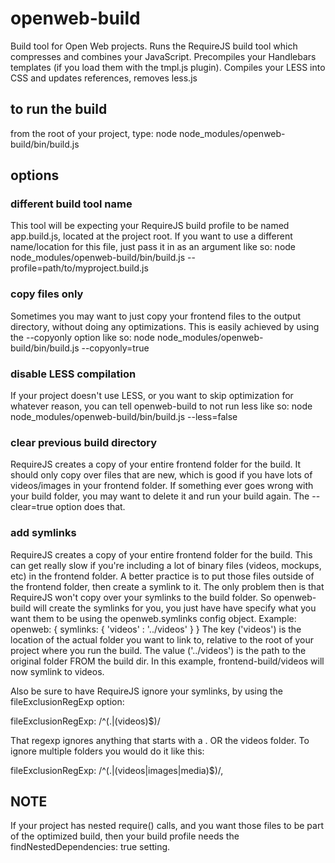 # openweb-build
Build tool for Open Web projects.
Runs the RequireJS build tool which compresses and combines your JavaScript.
Precompiles your Handlebars templates (if you load them with the tmpl.js plugin).
Compiles your LESS into CSS and updates references, removes less.js

## to run the build
from the root of your project, type:
    node node_modules/openweb-build/bin/build.js

## options

### different build tool name
This tool will be expecting your RequireJS build profile to be named app.build.js, located at the project root.
If you want to use a different name/location for this file, just pass it in as an argument like so:
    node node_modules/openweb-build/bin/build.js --profile=path/to/myproject.build.js

### copy files only
Sometimes you may want to just copy your frontend files to the output directory, without doing any optimizations.
This is easily achieved by using the --copyonly option like so:
    node node_modules/openweb-build/bin/build.js --copyonly=true

### disable LESS compilation
If your project doesn't use LESS, or you want to skip optimization for whatever reason, you can tell openweb-build to not run less like so:
    node node_modules/openweb-build/bin/build.js --less=false

### clear previous build directory
RequireJS creates a copy of your entire frontend folder for the build. It should only copy over files that are new, which is good if you have lots of videos/images in your frontend folder. If something ever goes wrong with your build folder, you may want to delete it and run your build again. The --clear=true option does that. 

### add symlinks
RequireJS creates a copy of your entire frontend folder for the build. This can get really slow if you're including a lot of binary files (videos, mockups, etc) in the frontend folder. A better practice is to put those files outside of the frontend folder, then create a symlink to it. The only problem then is that RequireJS won't copy over your symlinks to the build folder. So openweb-build will create the symlinks for you, you just have have specify what you want them to be using the openweb.symlinks config object. Example:
openweb: {
  symlinks: {
    'videos' : '../videos'
  }
}
The key ('videos') is the location of the actual folder you want to link to, relative to the root of your project where you run the build. 
The value ('../videos') is the path to the original folder FROM the build dir.
In this example, frontend-build/videos will now symlink to videos. 

Also be sure to have RequireJS ignore your symlinks, by using the fileExclusionRegExp option:

fileExclusionRegExp: /^(\.|(videos)$)/

That regexp ignores anything that starts with a . OR the videos folder. To ignore multiple folders you would do it like this:

fileExclusionRegExp: /^(\.|(videos|images|media)$)/,

## NOTE
If your project has nested require() calls, and you want those files to be part of the optimized build, then your build profile needs the findNestedDependencies: true setting. 


